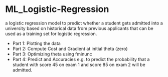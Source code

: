 # ML_Logistic-Regression
a logistic regression model to predict whether a student gets admitted into a university based on historical data from previous applicants that can be used as a training set for logistic regression.
  - Part 1: Plotting the data
  - Part 2: Compute Cost and Gradient at initial theta (zero)
  - Part 3: Optimizing theta using fminunc
  - Part 4: Predict and Accuracies
    e.g. to predict the probability that a student with score 45 on exam 1 and score 85 on exam 2 will be admitted.
